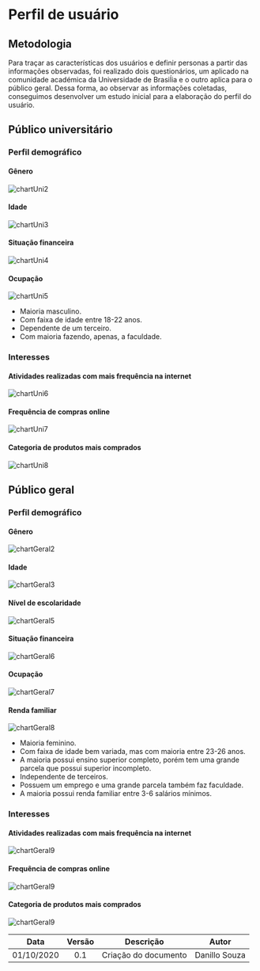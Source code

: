 # Perfil de usuário
## Metodologia
Para traçar as características dos usuários e definir personas a partir das informações observadas, foi realizado dois questionários, um aplicado na comunidade académica da Universidade de Brasiĺia e o outro aplica para o público geral. Dessa forma, ao observar as informações coletadas, conseguimos desenvolver um estudo inicial para a elaboração do perfil do usuário.
 
## Público universitário
### Perfil demográfico
#### Gênero
![chartUni2](images/chartsUni/chartsUni2.png)
#### Idade
![chartUni3](images/chartsUni/chartsUni3.png)
#### Situação financeira
![chartUni4](images/chartsUni/chartsUni4.png)
#### Ocupação
![chartUni5](images/chartsUni/chartsUni5.png)
 
- Maioria masculino.
- Com faixa de idade entre 18-22 anos.
- Dependente de um terceiro.
- Com maioria fazendo, apenas, a faculdade.
 
### Interesses
#### Atividades realizadas com mais frequência na internet
![chartUni6](images/chartsUni/chartsUni6.png)
#### Frequência de compras online
![chartUni7](images/chartsUni/chartsUni7.png)
#### Categoria de produtos mais comprados
![chartUni8](images/chartsUni/chartsUni8.png)
 
## Público geral
### Perfil demográfico
#### Gênero
![chartGeral2](images/chartsGeral/chartsGeral2.png)
#### Idade
![chartGeral3](images/chartsGeral/chartsGeral3.png)
#### Nível de escolaridade
![chartGeral5](images/chartsGeral/chartsGeral5.png)
#### Situação financeira
![chartGeral6](images/chartsGeral/chartsGeral6.png)
#### Ocupação
![chartGeral7](images/chartsGeral/chartsGeral7.png)
#### Renda familiar
![chartGeral8](images/chartsGeral/chartsGeral8.png)
 
- Maioria feminino.
- Com faixa de idade bem variada, mas com maioria entre 23-26 anos.
- A maioria possui ensino superior completo, porém tem uma grande parcela que possui superior incompleto.
- Independente de terceiros.
- Possuem um emprego e uma grande parcela também faz faculdade.
- A maioria possui renda familiar entre 3-6 salários mínimos.
 
### Interesses
#### Atividades realizadas com mais frequência na internet
![chartGeral9](images/chartsGeral/chartsGeral10.png)
#### Frequência de compras online
![chartGeral9](images/chartsGeral/chartsGeral9.png)
#### Categoria de produtos mais comprados
![chartGeral9](images/chartsGeral/chartsGeral11.png)
 
 
|Data|Versão|Descrição|Autor|
|:-:|:-:|:-:|:-:|
|01/10/2020|0.1|Criação do documento|Danillo Souza|
 